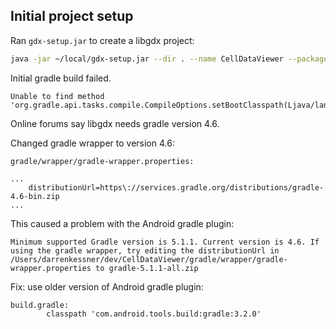 

## Initial project setup

Ran `gdx-setup.jar` to create a libgdx project:

```bash
java -jar ~/local/gdx-setup.jar --dir . --name CellDataViewer --package io.github.dkessner --mainClass ProcessingGdxAdapter --sdkLocation $ANDROID_HOME
```

Initial gradle build failed. 
```
Unable to find method 'org.gradle.api.tasks.compile.CompileOptions.setBootClasspath(Ljava/lang/String;)V'
```

Online forums say libgdx needs gradle version 4.6.


Changed gradle wrapper to version 4.6:
```
gradle/wrapper/gradle-wrapper.properties:

...
    distributionUrl=https\://services.gradle.org/distributions/gradle-4.6-bin.zip
...

```

This caused a problem with the Android gradle plugin:
```
Minimum supported Gradle version is 5.1.1. Current version is 4.6. If using the gradle wrapper, try editing the distributionUrl in /Users/darrenkessner/dev/CellDataViewer/gradle/wrapper/gradle-wrapper.properties to gradle-5.1.1-all.zip
```

Fix: use older version of Android gradle plugin:


```
build.gradle:
        classpath 'com.android.tools.build:gradle:3.2.0'
```

